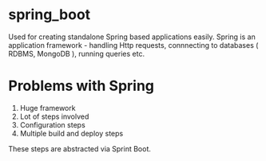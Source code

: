 # spring_boot
Used for creating standalone Spring based applications easily. Spring is an application framework - handling Http requests, connnecting to databases ( RDBMS, MongoDB ), running queries etc.

# Problems with Spring
1. Huge framework
2. Lot of steps involved
3. Configuration steps
4. Multiple build and deploy steps

These steps are abstracted via Sprint Boot.
